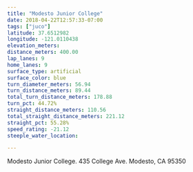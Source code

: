```yaml
---
title: "Modesto Junior College"
date: 2018-04-22T12:57:33-07:00
tags: ["juco"]
latitude: 37.6512982
longitude: -121.0110438
elevation_meters:
distance_meters: 400.00
lap_lanes: 9
home_lanes: 9
surface_type: artificial
surface_color: blue
turn_diameter_meters: 56.94
turn_distance_meters: 89.44
total_turn_distance_meters: 178.88
turn_pct: 44.72%
straight_distance_meters: 110.56
total_straight_distance_meters: 221.12
straight_pct: 55.28%
speed_rating: -21.12
steeple_water_location:

---
```


Modesto Junior College. 435 College Ave. Modesto, CA 95350

<!--more-->

